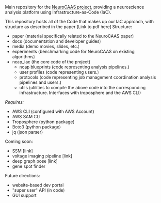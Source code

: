 Main repository for the [NeuroCAAS project](http://www.neurocaas.com), providing a neuroscience analysis platform using Infrastructure-as-Code (IaC).

This repository hosts all of the Code that makes up our IaC approach, with structure as described in the paper [Link to pdf here]
Structure: 
- paper (material specifically related to the NeuroCAAS paper)
- docs (documentation and developer guides)
- media (demo movies, slides, etc.)
- experiments (benchmarking code for NeuroCAAS on existing algorithms)
- ncap\_iac (the core code of the project)
    - ncap blueprints (code representing analysis pipelines.)
    - user profiles (code representing users.)
    - protocols (code representing job management coordination analysis pipelines and users.)
    - utils (utilities to compile the above code into the corresponding infrastructure. Interfaces with troposphere and the AWS CLI)


*Requires:*

- AWS CLI (configured with AWS Account)
- AWS SAM CLI
- Troposphere (python package)
- Boto3 (python package)
- jq (json parser)

Coming soon:
- SSM [link]
- voltage imaging pipeline [link]
- deep graph pose [link]
- gene spot finder

Future directions:
- website-based dev portal
- "super user" API (in code)
- GUI support 
